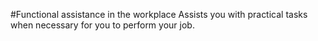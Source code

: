#Functional assistance in the workplace
Assists you with practical tasks when necessary for you to perform your job.
